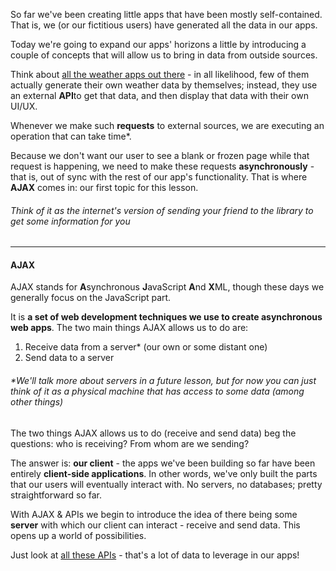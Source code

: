 
So far we've been creating little apps that have been mostly self-contained. That is, we (or our fictitious users) have generated all the data in our apps.

  

Today we're going to expand our apps' horizons a little by introducing a couple of concepts that will allow us to bring in data from outside sources.

  

Think about [all the weather apps out there](https://www.androidauthority.com/best-weather-apps-and-weather-widgets-for-android-256942/) - in all likelihood, few of them actually generate their own weather data by themselves; instead, they use an external **API**to get that data, and then display that data with their own UI/UX.

  

Whenever we make such **requests** to external sources, we are executing an operation that can take time*.

  

Because we don't want our user to see a blank or frozen page while that request is happening, we need to make these requests **asynchronously** - that is, out of sync with the rest of our app's functionality. That is where **AJAX** comes in: our first topic for this lesson.

###### Think of it as the internet's version of sending your friend to the library to get some information for you

  

----------

  

#### **AJAX**

  

AJAX stands for **A**synchronous **J**avaScript **A**nd **X**ML, though these days we generally focus on the JavaScript part.

  

It is **a set of web development techniques we use to create asynchronous web apps**. The two main things AJAX allows us to do are:

  

1.  Receive data from a server* (our own or some distant one)
2.  Send data to a server

###### *We'll talk more about servers in a future lesson, but for now you can just think of it as a physical machine that has access to some data (among other things)

  

The two things AJAX allows us to do (receive and send data) beg the questions: who is receiving? From whom are we sending?

  

The answer is: **our client** - the apps we've been building so far have been entirely **client-side applications**. In other words, we've only built the parts that our users will eventually interact with. No servers, no databases; pretty straightforward so far.

  

With AJAX & APIs we begin to introduce the idea of there being some **server** with which our client can interact - receive and send data. This opens up a world of possibilities.

  

Just look at [all these APIs](https://any-api.com/) - that's a lot of data to leverage in our apps!
